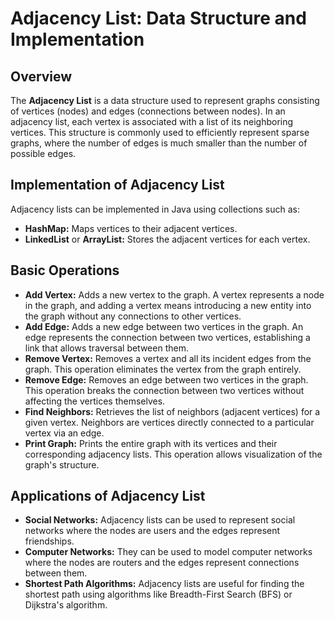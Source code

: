 # Adjacency List: Data Structure and Implementation

## Overview
The **Adjacency List** is a data structure used to represent graphs consisting of vertices (nodes) and edges (connections between nodes). In an adjacency list, each vertex is associated with a list of its neighboring vertices. This structure is commonly used to efficiently represent sparse graphs, where the number of edges is much smaller than the number of possible edges.

## Implementation of Adjacency List
Adjacency lists can be implemented in Java using collections such as:
- **HashMap:** Maps vertices to their adjacent vertices.
- **LinkedList** or **ArrayList:** Stores the adjacent vertices for each vertex.

## Basic Operations
- **Add Vertex:** Adds a new vertex to the graph. A vertex represents a node in the graph, and adding a vertex means introducing a new entity into the graph without any connections to other vertices.
- **Add Edge:** Adds a new edge between two vertices in the graph. An edge represents the connection between two vertices, establishing a link that allows traversal between them.
- **Remove Vertex:** Removes a vertex and all its incident edges from the graph. This operation eliminates the vertex from the graph entirely.
- **Remove Edge:** Removes an edge between two vertices in the graph. This operation breaks the connection between two vertices without affecting the vertices themselves.
- **Find Neighbors:** Retrieves the list of neighbors (adjacent vertices) for a given vertex. Neighbors are vertices directly connected to a particular vertex via an edge.
- **Print Graph:** Prints the entire graph with its vertices and their corresponding adjacency lists. This operation allows visualization of the graph's structure.

## Applications of Adjacency List

- **Social Networks:** Adjacency lists can be used to represent social networks where the nodes are users and the edges represent friendships.
- **Computer Networks:** They can be used to model computer networks where the nodes are routers and the edges represent connections between them.
- **Shortest Path Algorithms:** Adjacency lists are useful for finding the shortest path using algorithms like Breadth-First Search (BFS) or Dijkstra's algorithm.
